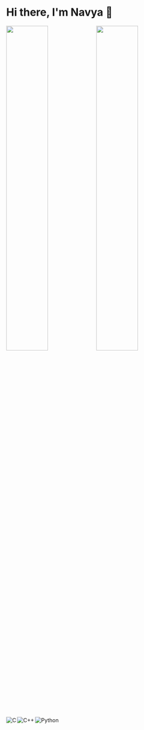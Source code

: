 # Hi there, I'm Navya 👋

<img align="left" width="47%" src= "https://github-readme-stats.vercel.app/api?username=Navyaray&show_icons=true&theme=radical" />

<img align="left" width="47%" src= "https://github-readme-stats.vercel.app/api/top-langs/?username=Navyaray&layout=compact" />

<img align="left" alt="C" src= "https://img.shields.io/badge/c-%2300599C.svg?style=for-the-badge&logo=c&logoColor=white" />
<img align="left" alt="C++" src= "https://img.shields.io/badge/c++-%2300599C.svg?style=for-the-badge&logo=c%2B%2B&logoColor=white" />
<img align="left" alt="Python" src= "https://img.shields.io/badge/python-3670A0?style=for-the-badge&logo=python&logoColor=ffdd54" />
